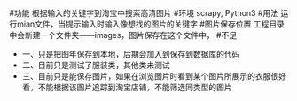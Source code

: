 #功能
根据输入的关键字到淘宝中搜索高清图片
#环境
 scrapy, Python3
#用法
运行mian文件，当提示输入时输入像想找的图片的关键字
#图片保存位置
工程目录中会新建一个文件夹——images，图片保存在这个文件中，
#不足
* 一、只是把图年保存到本地，后期会加入到保存到数据库的代码
* 二、目前只是测试了服装类，其他类未测试
* 三、目前只是能保存图片，如果在浏览图片时看到某个图片所展示的衣服很好看，不能根据该图片追踪到淘宝店铺，不能筛选同类型的图片

